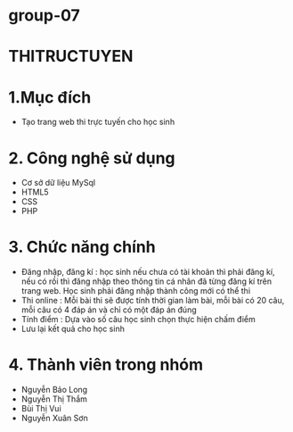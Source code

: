 # group-07
# THITRUCTUYEN
# 1.Mục đích
  - Tạo trang web thi trực tuyến cho học sinh 
# 2. Công nghệ sử dụng
   - Cơ sở dữ liệu MySql
   - HTML5
   - CSS
   - PHP
# 3. Chức năng chính
  - Đăng nhập, đăng kí : học sinh nếu chưa có tài khoản thì phải đăng kí, nếu có rồi thì đăng nhập theo thông tin cá nhân đã từng đăng kí trên trang web. Học sinh phải đăng nhập thành công mới có thể thi
  - Thi online : Mỗi bài thi sẽ được tính thời gian làm bài, mỗi bài có 20 câu, mỗi câu có 4 đáp án và chỉ có một đáp án đúng
  - Tính điểm : Dựa vào số câu học sinh chọn thực hiện chấm điểm
  - Lưu lại kết quả cho học sinh
# 4. Thành viên trong nhóm
   - Nguyễn Bảo Long
   - Nguyễn Thị Thắm
   - Bùi Thị Vui
   - Nguyễn Xuân Sơn
